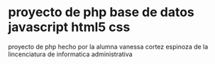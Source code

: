 # proyecto de php base de datos javascript html5 css
proyecto de php hecho por la alumna vanessa cortez espinoza de la lincenciatura de informatica administrativa 
